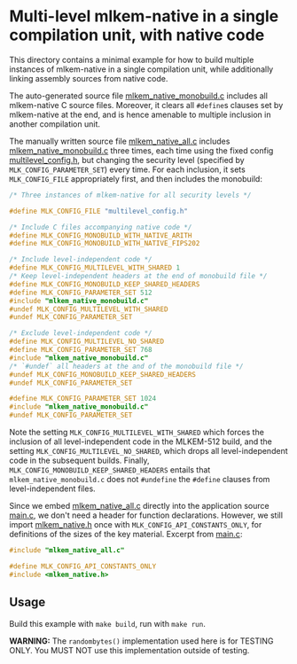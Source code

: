 [//]: # (SPDX-License-Identifier: CC-BY-4.0)

# Multi-level mlkem-native in a single compilation unit, with native code

This directory contains a minimal example for how to build multiple instances of mlkem-native in a single compilation
unit, while additionally linking assembly sources from native code.

The auto-generated source file [mlkem_native_monobuild.c](mlkem_native_monobuild.c) includes all mlkem-native C source
files. Moreover, it clears all `#define`s clauses set by mlkem-native at the end, and is hence amenable to multiple
inclusion in another compilation unit.

The manually written source file [mlkem_native_all.c](mlkem_native_all.c) includes
[mlkem_native_monobuild.c](mlkem_native_monobuild.c) three times, each time using the fixed config
[multilevel_config.h](multilevel_config.h), but changing the security level (specified
by `MLK_CONFIG_PARAMETER_SET`) every time. For each inclusion, it sets `MLK_CONFIG_FILE`
appropriately first, and then includes the monobuild:
```C
/* Three instances of mlkem-native for all security levels */

#define MLK_CONFIG_FILE "multilevel_config.h"

/* Include C files accompanying native code */
#define MLK_CONFIG_MONOBUILD_WITH_NATIVE_ARITH
#define MLK_CONFIG_MONOBUILD_WITH_NATIVE_FIPS202

/* Include level-independent code */
#define MLK_CONFIG_MULTILEVEL_WITH_SHARED 1
/* Keep level-independent headers at the end of monobuild file */
#define MLK_CONFIG_MONOBUILD_KEEP_SHARED_HEADERS
#define MLK_CONFIG_PARAMETER_SET 512
#include "mlkem_native_monobuild.c"
#undef MLK_CONFIG_MULTILEVEL_WITH_SHARED
#undef MLK_CONFIG_PARAMETER_SET

/* Exclude level-independent code */
#define MLK_CONFIG_MULTILEVEL_NO_SHARED
#define MLK_CONFIG_PARAMETER_SET 768
#include "mlkem_native_monobuild.c"
/* `#undef` all headers at the and of the monobuild file */
#undef MLK_CONFIG_MONOBUILD_KEEP_SHARED_HEADERS
#undef MLK_CONFIG_PARAMETER_SET

#define MLK_CONFIG_PARAMETER_SET 1024
#include "mlkem_native_monobuild.c"
#undef MLK_CONFIG_PARAMETER_SET
```

Note the setting `MLK_CONFIG_MULTILEVEL_WITH_SHARED` which forces the inclusion of all level-independent
code in the MLKEM-512 build, and the setting `MLK_CONFIG_MULTILEVEL_NO_SHARED`, which drops all
level-independent code in the subsequent builds. Finally, `MLK_CONFIG_MONOBUILD_KEEP_SHARED_HEADERS` entails that
`mlkem_native_monobuild.c` does not `#undefine` the `#define` clauses from level-independent files.

Since we embed [mlkem_native_all.c](mlkem_native_all.c) directly into the application source [main.c](main.c), we don't
need a header for function declarations. However, we still import [mlkem_native.h](../../mlkem/mlkem_native.h) once
with `MLK_CONFIG_API_CONSTANTS_ONLY`, for definitions of the sizes of the key material. Excerpt from [main.c](main.c):

```c
#include "mlkem_native_all.c"

#define MLK_CONFIG_API_CONSTANTS_ONLY
#include <mlkem_native.h>
```

## Usage

Build this example with `make build`, run with `make run`.

**WARNING:** The `randombytes()` implementation used here is for TESTING ONLY. You MUST NOT use this implementation
outside of testing.

